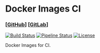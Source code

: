 # Docker Images CI

### [[GitHub](https://github.com/offa/docker-images-ci)] [[GitLab](https://gitlab.com/offa/docker-images-ci)]

[![Build Status](https://travis-ci.org/offa/docker-images-ci.svg?branch=master)](https://travis-ci.org/offa/docker-images-ci)
[![Pipeline Status](https://gitlab.com/offa/docker-images-ci/badges/master/pipeline.svg)](https://gitlab.com/offa/docker-images-ci/commits/master)
[![License](https://img.shields.io/badge/license-GPLv3-yellow.svg)](LICENSE)

Docker Images for CI.
